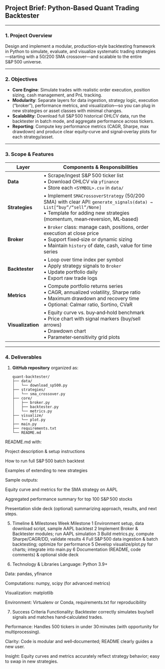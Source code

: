 ## Project Brief: Python‑Based Quant Trading Backtester

---

### 1. Project Overview  
Design and implement a modular, production‑style backtesting framework in Python to simulate, evaluate, and visualize systematic trading strategies—starting with a 50/200 SMA crossover—and scalable to the entire S&P 500 universe.

---

### 2. Objectives  
- **Core Engine**: Simulate trades with realistic order execution, position sizing, cash management, and PnL tracking.  
- **Modularity**: Separate layers for data ingestion, strategy logic, execution (“broker”), performance metrics, and visualization—so you can plug in new strategies or asset classes with minimal changes.  
- **Scalability**: Download full S&P 500 historical OHLCV data, run the backtester in batch mode, and aggregate performance across tickers.  
- **Reporting**: Compute key performance metrics (CAGR, Sharpe, max drawdown) and produce clear equity‑curve and signal‑overlay plots for each strategy/asset.  

---

### 3. Scope & Features  

| Layer            | Components & Responsibilities                                                                                                                                               |
|------------------|-----------------------------------------------------------------------------------------------------------------------------------------------------------------------------|
| **Data**         | • Scrape/ingest S&P 500 ticker list<br>• Download OHLCV via `yfinance`<br>• Store each `<SYMBOL>.csv` in `data/`                                                              |
| **Strategies**   | • Implement `SMACrossoverStrategy` (50/200 SMA) with clear API: `generate_signals(data) → List[“buy”/“sell”/None]`<br>• Template for adding new strategies (momentum, mean‑reversion, ML‑based) |
| **Broker**       | • `Broker` class: manage cash, positions, order execution at close price<br>• Support fixed‐size or dynamic sizing<br>• Maintain `history` of date, cash, value for time series  |
| **Backtester**   | • Loop over time index per symbol<br>• Apply strategy signals to `Broker`<br>• Update portfolio daily<br>• Export raw trade logs                                                          |
| **Metrics**      | • Compute portfolio returns series<br>• CAGR, annualized volatility, Sharpe ratio<br>• Maximum drawdown and recovery time<br>• Optional: Calmar ratio, Sortino, CVaR        |
| **Visualization**| • Equity curve vs. buy‑and‑hold benchmark<br>• Price chart with signal markers (buy/sell arrows)<br>• Drawdown chart<br>• Parameter‑sensitivity grid plots                        |

---

### 4. Deliverables  
1. **GitHub repository** organized as:  
   ```text
   quant-backtester/
   ├── data/
   │   └── download_sp500.py
   ├── strategies/
   │   └── sma_crossover.py
   ├── core/
   │   ├── broker.py
   │   ├── backtester.py
   │   └── metrics.py
   ├── visualize/
   │   └── plot.py
   ├── main.py
   ├── requirements.txt
   └── README.md

README.md with:

Project description & setup instructions

How to run full S&P 500 batch backtest

Examples of extending to new strategies

Sample outputs:

Equity curve and metrics for the SMA strategy on AAPL

Aggregated performance summary for top 100 S&P 500 stocks

Presentation slide deck (optional) summarizing approach, results, and next steps.

5. Timeline & Milestones
Week	Milestone
1	Environment setup, data download script, sample AAPL backtest
2	Implement Broker & Backtester modules; run AAPL simulation
3	Build metrics.py, compute Sharpe/CAGR/DD, validate results
4	Full S&P 500 data ingestion & batch backtesting; optimize for performance
5	Develop visualize/plot.py for charts; integrate into main.py
6	Documentation (README, code comments) & optional slide deck

6. Technology & Libraries
Language: Python 3.9+

Data: pandas, yfinance

Computations: numpy, scipy (for advanced metrics)

Visualization: matplotlib

Environment: Virtualenv or Conda, requirements.txt for reproducibility

7. Success Criteria
Functionality: Backtester correctly simulates buy/sell signals and matches hand‑calculated trades.

Performance: Handles 500 tickers in under 30 minutes (with opportunity for multiprocessing).

Clarity: Code is modular and well‑documented; README clearly guides a new user.

Insight: Equity curves and metrics accurately reflect strategy behavior; easy to swap in new strategies.

